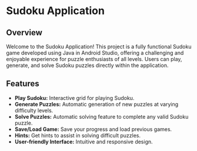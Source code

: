# Sudoku Application

## Overview

Welcome to the Sudoku Application! This project is a fully functional Sudoku game developed using Java in Android Studio, offering a challenging and enjoyable experience for puzzle enthusiasts of all levels. Users can play, generate, and solve Sudoku puzzles directly within the application.

## Features

- **Play Sudoku:** Interactive grid for playing Sudoku.
- **Generate Puzzles:** Automatic generation of new puzzles at varying difficulty levels.
- **Solve Puzzles:** Automatic solving feature to complete any valid Sudoku puzzle.
- **Save/Load Game:** Save your progress and load previous games.
- **Hints:** Get hints to assist in solving difficult puzzles.
- **User-friendly Interface:** Intuitive and responsive design.
